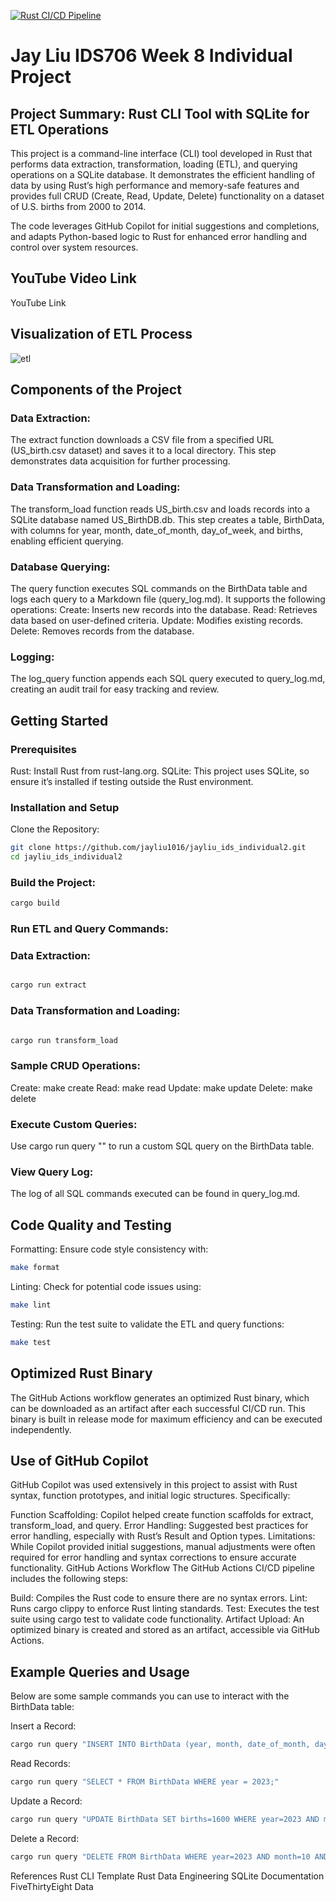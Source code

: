 [![Rust CI/CD Pipeline](https://github.com/nogibjj/jayliu_ids_individual2/actions/workflows/ci.yml/badge.svg)](https://github.com/nogibjj/jayliu_ids_individual2/actions/workflows/ci.yml)
# Jay Liu IDS706 Week 8 Individual Project
## Project Summary: Rust CLI Tool with SQLite for ETL Operations
This project is a command-line interface (CLI) tool developed in Rust that performs data extraction, transformation, loading (ETL), and querying operations on a SQLite database. It demonstrates the efficient handling of data by using Rust’s high performance and memory-safe features and provides full CRUD (Create, Read, Update, Delete) functionality on a dataset of U.S. births from 2000 to 2014.

The code leverages GitHub Copilot for initial suggestions and completions, and adapts Python-based logic to Rust for enhanced error handling and control over system resources.

## YouTube Video Link
YouTube Link <!-- Replace with your actual video link after upload -->

## Visualization of ETL Process
![etl](https://github.com/user-attachments/assets/8414b033-bc57-47e7-8586-e263a9010eff)

## Components of the Project
### Data Extraction:

The extract function downloads a CSV file from a specified URL (US_birth.csv dataset) and saves it to a local directory. This step demonstrates data acquisition for further processing.
### Data Transformation and Loading:

The transform_load function reads US_birth.csv and loads records into a SQLite database named US_BirthDB.db. This step creates a table, BirthData, with columns for year, month, date_of_month, day_of_week, and births, enabling efficient querying.
### Database Querying:

The query function executes SQL commands on the BirthData table and logs each query to a Markdown file (query_log.md). It supports the following operations:
Create: Inserts new records into the database.
Read: Retrieves data based on user-defined criteria.
Update: Modifies existing records.
Delete: Removes records from the database.
### Logging:

The log_query function appends each SQL query executed to query_log.md, creating an audit trail for easy tracking and review.
## Getting Started
### Prerequisites
Rust: Install Rust from rust-lang.org.
SQLite: This project uses SQLite, so ensure it’s installed if testing outside the Rust environment.
### Installation and Setup
Clone the Repository:

```bash
git clone https://github.com/jayliu1016/jayliu_ids_individual2.git
cd jayliu_ids_individual2
```
### Build the Project:

```bash
cargo build
```
### Run ETL and Query Commands:

### Data Extraction:
```bash

cargo run extract
```
### Data Transformation and Loading:
```bash

cargo run transform_load
```
### Sample CRUD Operations:
Create: make create
Read: make read
Update: make update
Delete: make delete
### Execute Custom Queries:

Use cargo run query "<YOUR SQL QUERY>" to run a custom SQL query on the BirthData table.
### View Query Log:

The log of all SQL commands executed can be found in query_log.md.
## Code Quality and Testing
Formatting: Ensure code style consistency with:

```bash
make format
```
Linting: Check for potential code issues using:

```bash
make lint
```
Testing: Run the test suite to validate the ETL and query functions:

```bash
make test
```
## Optimized Rust Binary
The GitHub Actions workflow generates an optimized Rust binary, which can be downloaded as an artifact after each successful CI/CD run. This binary is built in release mode for maximum efficiency and can be executed independently.

## Use of GitHub Copilot
GitHub Copilot was used extensively in this project to assist with Rust syntax, function prototypes, and initial logic structures. Specifically:

Function Scaffolding: Copilot helped create function scaffolds for extract, transform_load, and query.
Error Handling: Suggested best practices for error handling, especially with Rust’s Result and Option types.
Limitations: While Copilot provided initial suggestions, manual adjustments were often required for error handling and syntax corrections to ensure accurate functionality.
GitHub Actions Workflow
The GitHub Actions CI/CD pipeline includes the following steps:

Build: Compiles the Rust code to ensure there are no syntax errors.
Lint: Runs cargo clippy to enforce Rust linting standards.
Test: Executes the test suite using cargo test to validate code functionality.
Artifact Upload: An optimized binary is created and stored as an artifact, accessible via GitHub Actions.
## Example Queries and Usage
Below are some sample commands you can use to interact with the BirthData table:

Insert a Record:

```bash
cargo run query "INSERT INTO BirthData (year, month, date_of_month, day_of_week, births) VALUES (2023, 10, 31, 2, 1500);"
```
Read Records:

```bash
cargo run query "SELECT * FROM BirthData WHERE year = 2023;"
```
Update a Record:

```bash
cargo run query "UPDATE BirthData SET births=1600 WHERE year=2023 AND month=10 AND date_of_month=31;"
```
Delete a Record:

```bash
cargo run query "DELETE FROM BirthData WHERE year=2023 AND month=10 AND date_of_month=31;"
```
References
Rust CLI Template
Rust Data Engineering
SQLite Documentation
FiveThirtyEight Data
